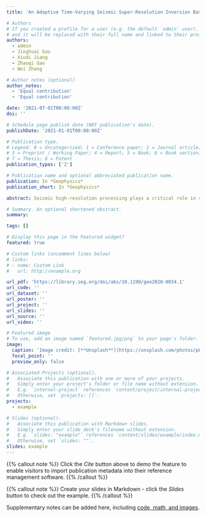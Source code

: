 ```yaml
---
title: 'An Adaptive Time-Varying Seismic Super-Resolution Inversion Based on Lp Regularization'

# Authors
# If you created a profile for a user (e.g. the default `admin` user), write the username (folder name) here
# and it will be replaced with their full name and linked to their profile.
authors:
  - admin
  - Jinghuai Gao
  - Xiudi Jiang
  - Zhaoqi Gao
  - Wei Zhang

# Author notes (optional)
author_notes:
  - 'Equal contribution'
  - 'Equal contribution'

date: '2021-07-01T00:00:00Z'
doi: ''

# Schedule page publish date (NOT publication's date).
publishDate: '2021-01-01T00:00:00Z'

# Publication type.
# Legend: 0 = Uncategorized; 1 = Conference paper; 2 = Journal article;
# 3 = Preprint / Working Paper; 4 = Report; 5 = Book; 6 = Book section;
# 7 = Thesis; 8 = Patent
publication_types: ['2']

# Publication name and optional abbreviated publication name.
publication: In *Geophysics*
publication_short: In *Geophysics*

abstract: Seismic high-resolution processing plays a critical role in reservoir target detection. As one of the most common approaches, regularization can achieve a high-resolution inversion result. However, the performance of regularization depends on the settings of the associated parameters and constraint functions. Further, it is difficult to solve an objective function with complex constraints, and it requires designing an optimization algorithm. In addition, existing algorithms have high computational complexity, which impedes the inversion of the large data volume. To address these problems, an optimization-inspired deep learning inversion solver is proposed to solve the blind high-resolution inverse (BHRI) problems of various seismic wavelets rapidly, called BHRI-Net. The method builds on ideas from classic regularization theory and recent advances in deep learning, and it makes full use of prior information encoded in the forward operator and noise model to learn an accurate mapping relationship. It unrolls the alternating iterative BHRI algorithm into a deep neural network, and it applies the convolutional neural network to learn proximal mappings, in which all parameters of the BHRI algorithm are learned from training data. Further, the proposed network can be split into two parts and incorporate the transfer learning strategy to invert field data, which increases the flexibility of the proposed network and reduces training time. Finally, the tests on synthetic and field data show that the proposed method can effectively invert the high-resolution data and seismic wavelet from observation data with improved accuracy and high computational efficiency.

# Summary. An optional shortened abstract.
summary:

tags: []

# Display this page in the Featured widget?
featured: true

# Custom links (uncomment lines below)
# links:
# - name: Custom Link
#   url: http://example.org

url_pdf: 'https://library.seg.org/doi/abs/10.1190/geo2020-0034.1'
url_code: ''
url_dataset: ''
url_poster: ''
url_project: ''
url_slides: ''
url_source: ''
url_video: ''

# Featured image
# To use, add an image named `featured.jpg/png` to your page's folder.
image:
  caption: 'Image credit: [**Unsplash**](https://unsplash.com/photos/pLCdAaMFLTE)'
  focal_point: ''
  preview_only: false

# Associated Projects (optional).
#   Associate this publication with one or more of your projects.
#   Simply enter your project's folder or file name without extension.
#   E.g. `internal-project` references `content/project/internal-project/index.md`.
#   Otherwise, set `projects: []`.
projects:
  - example

# Slides (optional).
#   Associate this publication with Markdown slides.
#   Simply enter your slide deck's filename without extension.
#   E.g. `slides: "example"` references `content/slides/example/index.md`.
#   Otherwise, set `slides: ""`.
slides: example
---
```


{{% callout note %}}
Click the _Cite_ button above to demo the feature to enable visitors to import publication metadata into their reference management software.
{{% /callout %}}

{{% callout note %}}
Create your slides in Markdown - click the _Slides_ button to check out the example.
{{% /callout %}}

Supplementary notes can be added here, including [code, math, and images](https://wowchemy.com/docs/writing-markdown-latex/).

